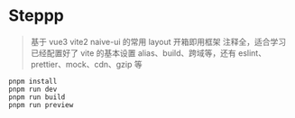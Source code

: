 # Steppp

> 基于 vue3 vite2 naive-ui 的常用 layout 开箱即用框架
> 注释全，适合学习
> 已经配置好了 vite 的基本设置 alias、build、跨域等，还有 eslint、prettier、mock、cdn、gzip 等

```
pnpm install
pnpm run dev
pnpm run build
pnpm run preview
```
